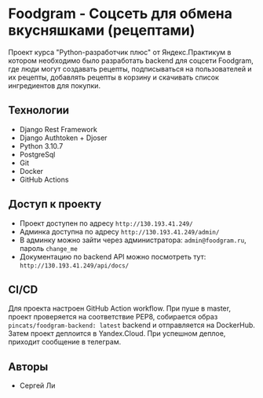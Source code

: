 # Foodgram - Соцсеть для обмена вкусняшками (рецептами)

Проект курса "Python-разработчик плюс" от Яндекс.Практикум в котором необходимо было разработать backend для соцсети Foodgram, где люди могут создавать рецепты, подписываться на пользователей и их рецепты, добавлять рецепты в корзину и скачивать список ингредиентов для покупки. 

## Технологии
* Django Rest Framework
* Django Authtoken + Djoser
* Python 3.10.7
* PostgreSql
* Git
* Docker
* GitHub Actions

## Доступ к проекту
* Проект доступен по адресу `http://130.193.41.249/`
* Админка доступна по адресу `http://130.193.41.249/admin/`
* В админку можно зайти через администратора: `admin@foodgram.ru`, пароль `change_me`
* Документацию по backend API можно посмотреть тут: `http://130.193.41.249/api/docs/`
## CI/CD
Для проекта настроен GitHub Action workflow.
При пуше в master, проект проверяется на соответствие PEP8, собирается образ `pincats/foodgram-backend: latest` backend и отправляется на DockerHub. Затем проект деплоится в Yandex.Cloud. При успешном деплое, приходит сообщение в телеграм.

## Авторы
* Сергей Ли
